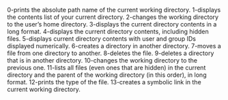 0-prints the absolute path name of the current working directory.
1-displays the contents list of your current directory.
2-changes the working directory to the user’s home directory.
3-displays the current directory contents in a long format.
4-displays the current directory contents, including hidden files.
5-displays current directory contents with user and group IDs displayed numerically.
6-creates a directory in another directory.
7-moves a file from one directory to another.
8-deletes the file.
9-deletes a directory that is in another directory.
10-changes the working directory to the previous one.
11-lists all files (even ones that are hidden) in the current directory and the parent of the working directory (in this order), in long format.
12-prints the type of the file.
13-creates a symbolic link in the current working directory.
